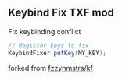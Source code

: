 <h2><strong>Keybind Fix TXF mod</strong></h2>

Fix keybinding conflict

```java
// Register keys to fix
KeybindFixer.putKey(MY_KEY);
```

forked from <a href="https://github.com/fzzyhmstrs/kf" target="_blank">fzzyhmstrs/kf</a>